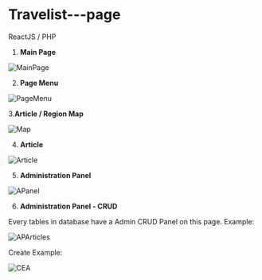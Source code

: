 # Travelist---page
ReactJS / PHP

1. **Main Page**

![MainPage](https://images-wixmp-ed30a86b8c4ca887773594c2.wixmp.com/f/12abb353-ab91-4433-96d3-b5d9c5847254/de1p3rr-eb2cf352-f21c-4166-9d51-f194442712a8.png/v1/fill/w_1280,h_720,q_80,strp/__travelist_blog___1_by_00x097_de1p3rr-fullview.jpg?token=eyJ0eXAiOiJKV1QiLCJhbGciOiJIUzI1NiJ9.eyJzdWIiOiJ1cm46YXBwOiIsImlzcyI6InVybjphcHA6Iiwib2JqIjpbW3siaGVpZ2h0IjoiPD03MjAiLCJwYXRoIjoiXC9mXC8xMmFiYjM1My1hYjkxLTQ0MzMtOTZkMy1iNWQ5YzU4NDcyNTRcL2RlMXAzcnItZWIyY2YzNTItZjIxYy00MTY2LTlkNTEtZjE5NDQ0MjcxMmE4LnBuZyIsIndpZHRoIjoiPD0xMjgwIn1dXSwiYXVkIjpbInVybjpzZXJ2aWNlOmltYWdlLm9wZXJhdGlvbnMiXX0.MHnGroQ1gaNGzeWTcNivKACNzJMntu1YEhg4OK8g9dY)

2. **Page Menu**

![PageMenu](https://images-wixmp-ed30a86b8c4ca887773594c2.wixmp.com/f/12abb353-ab91-4433-96d3-b5d9c5847254/de1p3s2-cbaff91d-3fdb-491e-aebd-784a5711c123.png/v1/fill/w_1280,h_720,q_80,strp/__travelist_blog___2_by_00x097_de1p3s2-fullview.jpg?token=eyJ0eXAiOiJKV1QiLCJhbGciOiJIUzI1NiJ9.eyJzdWIiOiJ1cm46YXBwOiIsImlzcyI6InVybjphcHA6Iiwib2JqIjpbW3siaGVpZ2h0IjoiPD03MjAiLCJwYXRoIjoiXC9mXC8xMmFiYjM1My1hYjkxLTQ0MzMtOTZkMy1iNWQ5YzU4NDcyNTRcL2RlMXAzczItY2JhZmY5MWQtM2ZkYi00OTFlLWFlYmQtNzg0YTU3MTFjMTIzLnBuZyIsIndpZHRoIjoiPD0xMjgwIn1dXSwiYXVkIjpbInVybjpzZXJ2aWNlOmltYWdlLm9wZXJhdGlvbnMiXX0.9ht5CHppkqNlVD3swaYHnXcZubvYFPF6z8JV536EreE)

3.**Article / Region Map**

![Map](https://images-wixmp-ed30a86b8c4ca887773594c2.wixmp.com/f/12abb353-ab91-4433-96d3-b5d9c5847254/de1p3sc-7833961d-4abd-44a0-8a48-d9c081027cdd.png/v1/fill/w_1280,h_720,q_80,strp/__travelist_blog___3_by_00x097_de1p3sc-fullview.jpg?token=eyJ0eXAiOiJKV1QiLCJhbGciOiJIUzI1NiJ9.eyJzdWIiOiJ1cm46YXBwOiIsImlzcyI6InVybjphcHA6Iiwib2JqIjpbW3siaGVpZ2h0IjoiPD03MjAiLCJwYXRoIjoiXC9mXC8xMmFiYjM1My1hYjkxLTQ0MzMtOTZkMy1iNWQ5YzU4NDcyNTRcL2RlMXAzc2MtNzgzMzk2MWQtNGFiZC00NGEwLThhNDgtZDljMDgxMDI3Y2RkLnBuZyIsIndpZHRoIjoiPD0xMjgwIn1dXSwiYXVkIjpbInVybjpzZXJ2aWNlOmltYWdlLm9wZXJhdGlvbnMiXX0.hV84kPla6aikV6UHIaGSKKFb-xlhFgqjuuvI5PUm-_M)

4. **Article**

![Article](https://images-wixmp-ed30a86b8c4ca887773594c2.wixmp.com/f/12abb353-ab91-4433-96d3-b5d9c5847254/de1p3sw-40a512a5-4a9f-4779-b9d1-6b4b6cdaee1a.png/v1/fill/w_1280,h_720,q_80,strp/__travelist_blog___4_by_00x097_de1p3sw-fullview.jpg?token=eyJ0eXAiOiJKV1QiLCJhbGciOiJIUzI1NiJ9.eyJzdWIiOiJ1cm46YXBwOiIsImlzcyI6InVybjphcHA6Iiwib2JqIjpbW3siaGVpZ2h0IjoiPD03MjAiLCJwYXRoIjoiXC9mXC8xMmFiYjM1My1hYjkxLTQ0MzMtOTZkMy1iNWQ5YzU4NDcyNTRcL2RlMXAzc3ctNDBhNTEyYTUtNGE5Zi00Nzc5LWI5ZDEtNmI0YjZjZGFlZTFhLnBuZyIsIndpZHRoIjoiPD0xMjgwIn1dXSwiYXVkIjpbInVybjpzZXJ2aWNlOmltYWdlLm9wZXJhdGlvbnMiXX0.vrO9fnZwtEukqyZ8jKEqXkJRlnExjfXLsO5SpHeJyr8)

5. **Administration Panel**

![APanel](https://images-wixmp-ed30a86b8c4ca887773594c2.wixmp.com/f/12abb353-ab91-4433-96d3-b5d9c5847254/de1p3tb-eef6bfe8-73de-47a7-a1e1-b0df3e11543c.png/v1/fill/w_1280,h_720,q_80,strp/__travelist_blog___5_by_00x097_de1p3tb-fullview.jpg?token=eyJ0eXAiOiJKV1QiLCJhbGciOiJIUzI1NiJ9.eyJzdWIiOiJ1cm46YXBwOiIsImlzcyI6InVybjphcHA6Iiwib2JqIjpbW3siaGVpZ2h0IjoiPD03MjAiLCJwYXRoIjoiXC9mXC8xMmFiYjM1My1hYjkxLTQ0MzMtOTZkMy1iNWQ5YzU4NDcyNTRcL2RlMXAzdGItZWVmNmJmZTgtNzNkZS00N2E3LWExZTEtYjBkZjNlMTE1NDNjLnBuZyIsIndpZHRoIjoiPD0xMjgwIn1dXSwiYXVkIjpbInVybjpzZXJ2aWNlOmltYWdlLm9wZXJhdGlvbnMiXX0.Tuw04blVqVKwXEtpoY65v4-MQN0WgFDPi2dOINdDsHY)

6. **Administration Panel - CRUD**

Every tables in database have a Admin CRUD Panel on this page. Example:

![APArticles](https://images-wixmp-ed30a86b8c4ca887773594c2.wixmp.com/f/12abb353-ab91-4433-96d3-b5d9c5847254/de1p3va-0386b630-e7fa-4169-89ef-b69a445ce23f.png/v1/fill/w_1280,h_720,q_80,strp/__travelist_blog___8_by_00x097_de1p3va-fullview.jpg?token=eyJ0eXAiOiJKV1QiLCJhbGciOiJIUzI1NiJ9.eyJzdWIiOiJ1cm46YXBwOiIsImlzcyI6InVybjphcHA6Iiwib2JqIjpbW3siaGVpZ2h0IjoiPD03MjAiLCJwYXRoIjoiXC9mXC8xMmFiYjM1My1hYjkxLTQ0MzMtOTZkMy1iNWQ5YzU4NDcyNTRcL2RlMXAzdmEtMDM4NmI2MzAtZTdmYS00MTY5LTg5ZWYtYjY5YTQ0NWNlMjNmLnBuZyIsIndpZHRoIjoiPD0xMjgwIn1dXSwiYXVkIjpbInVybjpzZXJ2aWNlOmltYWdlLm9wZXJhdGlvbnMiXX0.qyGNu7u5pr4C5a-bYftrfGNZOzI6RWvxAtaEhSfeFWo)

Create Example:

![CEA](https://images-wixmp-ed30a86b8c4ca887773594c2.wixmp.com/f/12abb353-ab91-4433-96d3-b5d9c5847254/de1p3tx-8bd33476-7fb5-4d8f-bbc4-5fec79c846d4.png/v1/fill/w_1280,h_720,q_80,strp/__travelist_blog___6_by_00x097_de1p3tx-fullview.jpg?token=eyJ0eXAiOiJKV1QiLCJhbGciOiJIUzI1NiJ9.eyJzdWIiOiJ1cm46YXBwOiIsImlzcyI6InVybjphcHA6Iiwib2JqIjpbW3siaGVpZ2h0IjoiPD03MjAiLCJwYXRoIjoiXC9mXC8xMmFiYjM1My1hYjkxLTQ0MzMtOTZkMy1iNWQ5YzU4NDcyNTRcL2RlMXAzdHgtOGJkMzM0NzYtN2ZiNS00ZDhmLWJiYzQtNWZlYzc5Yzg0NmQ0LnBuZyIsIndpZHRoIjoiPD0xMjgwIn1dXSwiYXVkIjpbInVybjpzZXJ2aWNlOmltYWdlLm9wZXJhdGlvbnMiXX0.asMH3KPXnYONLREIJeZKYZ5FBVGqhdpo_Tw_wdfQFdk)
